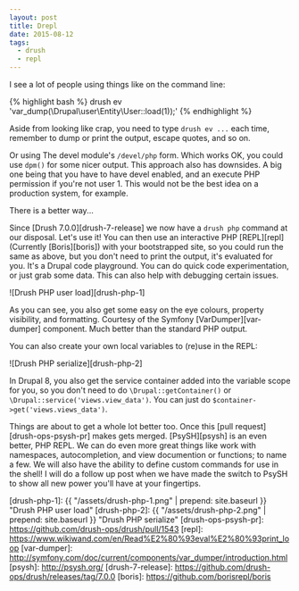 ```yaml
---
layout: post
title: Drepl
date: 2015-08-12
tags:
  - drush
  - repl
---
```


I see a lot of people using things like on the command line:

{% highlight bash %}
drush ev 'var_dump(\Drupal\user\Entity\User::load(1));'
{% endhighlight %}

<!--more-->

Aside from looking like crap, you need to type `drush ev ...` each time, remember to dump or print the output, escape quotes, and so on.

Or using The devel module's
`/devel/php` form. Which works OK, you could use `dpm()` for some nicer output. This approach also has downsides. A big one being that
you have to have devel enabled, and an execute PHP permission if you're not user 1. This would not be the best idea on a production system, 
for example.

There is a better way...

Since [Drush 7.0.0][drush-7-release] we now have a `drush php` command at our disposal. Let's use it! You can then use an interactive 
PHP [REPL][repl] (Currently [Boris][boris]) with your bootstrapped site, so you could run the same as above, but you don't need to print the output, 
it's evaluated for you. It's a Drupal code playground. You can do quick code experimentation, or just grab some data. This can
also help with debugging certain issues.

![Drush PHP user load][drush-php-1]

As you can see, you also get some easy on the eye colours, property visibility, and formatting. Courtesy of the Symfony [VarDumper][var-dumper] 
component. Much better than the standard PHP output.

You can also create your own local variables to (re)use in the REPL:

![Drush PHP serialize][drush-php-2]

In Drupal 8, you also get the service container added into the variable scope for you, so you don't need to do `\Drupal::getContainer()` or
`\Drupal::service('views.view_data')`. You can just do `$container->get('views.views_data')`.

Things are about to get a whole lot better too. Once this [pull request][drush-ops-psysh-pr] makes gets merged. [PsySH][psysh] is an even better,
PHP REPL. We can do even more great things like work with namespaces, autocompletion, and view documention or functions; to name a few. We will 
also have the ability to define custom commands for use in the shell! I will do a follow up post when we have made the switch to PsySH to show
all new power you'll have at your fingertips.

[drush-php-1]: {{ "/assets/drush-php-1.png" | prepend: site.baseurl }} "Drush PHP user load"
[drush-php-2]: {{ "/assets/drush-php-2.png" | prepend: site.baseurl }} "Drush PHP serialize"
[drush-ops-psysh-pr]: https://github.com/drush-ops/drush/pull/1543
[repl]: https://www.wikiwand.com/en/Read%E2%80%93eval%E2%80%93print_loop
[var-dumper]: http://symfony.com/doc/current/components/var_dumper/introduction.html
[psysh]: http://psysh.org/
[drush-7-release]: https://github.com/drush-ops/drush/releases/tag/7.0.0
[boris]: https://github.com/borisrepl/boris